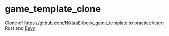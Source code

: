 # game_template_clone

Clone of https://github.com/NiklasEi/bevy_game_template to practice/learn Rust and [Bevy](https://bevyengine.org/)

